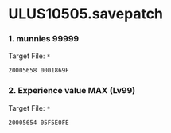 # ULUS10505.savepatch

### 1. munnies 99999

Target File: `*`

```
20005658 0001869F
```

### 2. Experience value MAX (Lv99)

Target File: `*`

```
20005654 05F5E0FE
```

